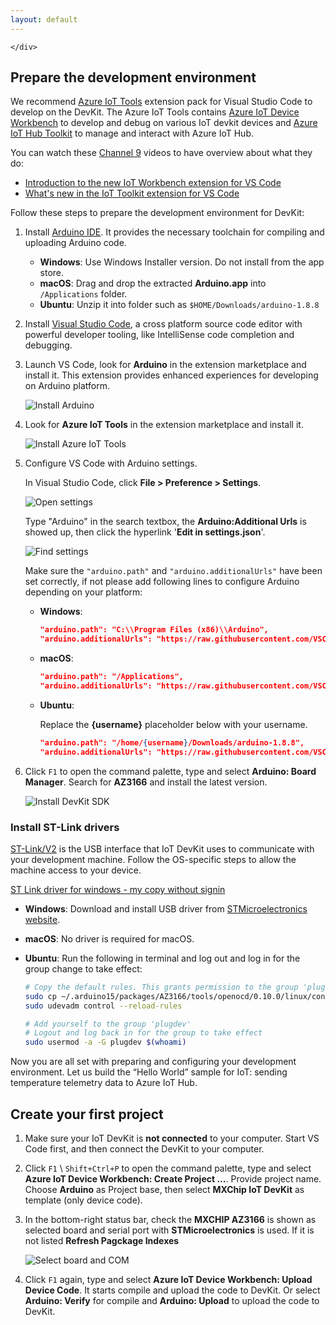 ```yaml
---
layout: default
---
```

<section class="hero diagonal">
	<div class="container">

	
	</div>
</section>

<section class="diagonal">
	<div class="text-container">
		
## Prepare the development environment

We recommend [Azure IoT Tools](https://aka.ms/azure-iot-tools) extension pack for Visual Studio Code to develop on the DevKit. The Azure IoT Tools contains [Azure IoT Device Workbench](https://aka.ms/iot-workbench) to develop and debug on various IoT devkit devices and [Azure IoT Hub Toolkit](https://aka.ms/iot-toolkit) to manage and interact with Azure IoT Hub.

You can watch these [Channel 9](https://channel9.msdn.com/) videos to have overview about what they do:

* [Introduction to the new IoT Workbench extension for VS Code](https://channel9.msdn.com/Shows/Internet-of-Things-Show/IoT-Workbench-extension-for-VS-Code)
* [What's new in the IoT Toolkit extension for VS Code](https://channel9.msdn.com/Shows/Internet-of-Things-Show/Whats-new-in-the-IoT-Toolkit-extension-for-VS-Code)

Follow these steps to prepare the development environment for DevKit:

1. Install [Arduino IDE](https://www.arduino.cc/download_handler.php?f=/arduino-1.8.12-windows.exe). It provides the necessary toolchain for compiling and uploading Arduino code.
    * **Windows**: Use Windows Installer version. Do not install from the app store.
    * **macOS**: Drag and drop the extracted **Arduino.app** into `/Applications` folder.
    * **Ubuntu**: Unzip it into folder such as `$HOME/Downloads/arduino-1.8.8`

2. Install [Visual Studio Code](https://code.visualstudio.com/), a cross platform source code editor with powerful developer tooling, like IntelliSense code completion and debugging.

3. Launch VS Code, look for **Arduino** in the extension marketplace and install it. This extension provides enhanced experiences for developing on Arduino platform.

    ![Install Arduino](https://github.com/Microsoft/azure-iot-developer-kit/blob/pre-release/docs/assets/images/getting-started/install-arduino.png?raw=true)

4. Look for **Azure IoT Tools** in the extension marketplace and install it.

    ![Install Azure IoT Tools](https://github.com/Microsoft/azure-iot-developer-kit/blob/pre-release/docs/assets/images/getting-started/install-azure-iot-tools.png?raw=true)

5. Configure VS Code with Arduino settings.

    In Visual Studio Code, click **File > Preference > Settings**.

    ![Open settings](https://github.com/Microsoft/azure-iot-developer-kit/blob/pre-release/docs/assets/images/getting-started/setting-1.png?raw=true)

    Type "Arduino" in the search textbox, the **Arduino:Additional Urls** is showed up, then click the hyperlink '**Edit in settings.json**'.

    ![Find settings](https://github.com/Microsoft/azure-iot-developer-kit/blob/pre-release/docs/assets/images/getting-started/setting-2.png?raw=true)

    Make sure the ```"arduino.path"``` and ```"arduino.additionalUrls"``` have been set correctly, if not please add following lines to configure Arduino depending on your platform:

    * **Windows**:

        ```json
        "arduino.path": "C:\\Program Files (x86)\\Arduino",
        "arduino.additionalUrls": "https://raw.githubusercontent.com/VSChina/azureiotdevkit_tools/master/package_azureboard_index.json"
        ```

    * **macOS**:

        ```json
        "arduino.path": "/Applications",
        "arduino.additionalUrls": "https://raw.githubusercontent.com/VSChina/azureiotdevkit_tools/master/package_azureboard_index.json"
        ```

    * **Ubuntu**:

        Replace the **{username}** placeholder below with your username.

        ```json
        "arduino.path": "/home/{username}/Downloads/arduino-1.8.8",
        "arduino.additionalUrls": "https://raw.githubusercontent.com/VSChina/azureiotdevkit_tools/master/package_azureboard_index.json"
        ```

6. Click `F1` to open the command palette, type and select **Arduino: Board Manager**. Search for **AZ3166** and install the latest version.

    ![Install DevKit SDK](https://github.com/Microsoft/azure-iot-developer-kit/blob/pre-release/docs/assets/images/getting-started/install-az3166-sdk.png?raw=true)

### Install ST-Link drivers

[ST-Link/V2](http://www.st.com/en/development-tools/st-link-v2.html) is the USB interface that IoT DevKit uses to communicate with your development machine. Follow the OS-specific steps to allow the machine access to your device.
<p class="editable">
<a href="{{ site.baseurl }}/images/en.stsw-link009.zip">ST Link driver for windows - my copy without signin</a></p>
		
* **Windows**: Download and install USB driver from [STMicroelectronics website](http://www.st.com/en/development-tools/stsw-link009.html).
* **macOS**: No driver is required for macOS.
* **Ubuntu**: Run the following in terminal and log out and log in for the group change to take effect:

    ```bash
    # Copy the default rules. This grants permission to the group 'plugdev'
    sudo cp ~/.arduino15/packages/AZ3166/tools/openocd/0.10.0/linux/contrib/60-openocd.rules /etc/udev/rules.d/
    sudo udevadm control --reload-rules

    # Add yourself to the group 'plugdev'
    # Logout and log back in for the group to take effect
    sudo usermod -a -G plugdev $(whoami)
    ```

Now you are all set with preparing and configuring your development environment. Let us build the “Hello World” sample for IoT: sending temperature telemetry data to Azure IoT Hub.

## Create your first project

1. Make sure your IoT DevKit is **not connected** to your computer. Start VS Code first, and then connect the DevKit to your computer.

1. Click `F1` \ `Shift+Ctrl+P` to open the command palette, type and select **Azure IoT Device Workbench: Create Project ...**.
Provide project name. Choose **Arduino** as Project base, then select **MXChip IoT DevKit** as template (only device code).

1. In the bottom-right status bar, check the **MXCHIP AZ3166** is shown as selected board and serial port with **STMicroelectronics** is used. If it is not listed **Refresh Pagckage Indexes**

    ![Select board and COM](https://github.com/Microsoft/azure-iot-developer-kit/blob/pre-release/docs/assets/images/getting-started/select-com.png?raw=true)

1. Click `F1` again, type and select **Azure IoT Device Workbench: Upload Device Code**. It starts compile and upload the code to DevKit. Or select **Arduino: Verify** for compile and **Arduino: Upload** to upload the code to DevKit.

	</div>
</section>
